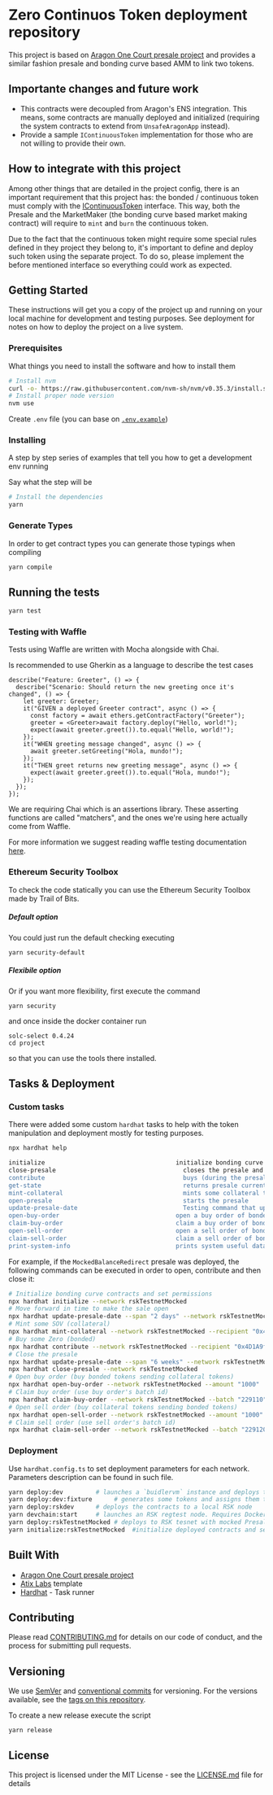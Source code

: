 # Zero Continuos Token deployment repository

This project is based on [Aragon One Court presale project](https://github.com/aragonone/court-presale) and provides a similar fashion presale and bonding curve based AMM to link two tokens.

## Importante changes and future work

- This contracts were decoupled from Aragon's ENS integration. This means, some contracts are manually deployed and initialized (requiring the system contracts to extend from `UnsafeAragonApp` instead).
- Provide a sample `IContinuousToken` implementation for those who are not willing to provide their own.

## How to integrate with this project

Among other things that are detailed in the project config, there is an important requirement that this project has: the bonded / continuous token must comply with the [IContinuousToken](./contracts/IContinuousToken.sol) interface. This way, both the Presale and the MarketMaker (the bonding curve based market making contract) will require to `mint` and `burn` the continuous token.

Due to the fact that the continuous token might require some special rules defined in they project they belong to, it's important to define and deploy such token using the separate project. To do so, please implement the before mentioned interface so everything could work as expected.

## Getting Started

These instructions will get you a copy of the project up and running on your local machine for development and testing purposes. See deployment for notes on how to deploy the project on a live system.

### Prerequisites

What things you need to install the software and how to install them

```bash
# Install nvm
curl -o- https://raw.githubusercontent.com/nvm-sh/nvm/v0.35.3/install.sh | bash
# Install proper node version
nvm use
```

Create `.env` file (you can base on [`.env.example`](./.env.example))

### Installing

A step by step series of examples that tell you how to get a development env running

Say what the step will be

```bash
# Install the dependencies
yarn
```

### Generate Types

In order to get contract types you can generate those typings when compiling

```bash
yarn compile
```

## Running the tests

```bash
yarn test
```

### Testing with Waffle

Tests using Waffle are written with Mocha alongside with Chai. 

Is recommended to use Gherkin as a language to describe the test cases

```
describe("Feature: Greeter", () => {
  describe("Scenario: Should return the new greeting once it's changed", () => {
    let greeter: Greeter;
    it("GIVEN a deployed Greeter contract", async () => {
      const factory = await ethers.getContractFactory("Greeter");
      greeter = <Greeter>await factory.deploy("Hello, world!");
      expect(await greeter.greet()).to.equal("Hello, world!");
    });
    it("WHEN greeting message changed", async () => {
      await greeter.setGreeting("Hola, mundo!");
    });
    it("THEN greet returns new greeting message", async () => {
      expect(await greeter.greet()).to.equal("Hola, mundo!");
    });
  });
});
```

We are requiring Chai which is an assertions library. These asserting functions are called "matchers", and the ones we're using here actually come from Waffle.

For more information we suggest reading waffle testing documentation [here](https://hardhat.org/guides/waffle-testing.html#testing).

### Ethereum Security Toolbox

To check the code statically you can use the Ethereum Security Toolbox made by Trail of Bits.

##### Default option

You could just run the default checking executing

`yarn security-default`

##### Flexibile option

Or if you want more flexibility, first execute the command 

`yarn security`

and once inside the docker container run 

```
solc-select 0.4.24
cd project
```

so that you can use the tools there installed.

## Tasks & Deployment

### Custom tasks

There were added some custom `hardhat` tasks to help with the token manipulation and deployment mostly for testing purposes.

```bash
npx hardhat help

initialize                                    initialize bonding curve contracts and set permissions
close-presale                                	closes the presale and let's people to start trading
contribute                                   	buys (during the presale period) some bonded tokens and sends them to the recipient
get-state                                    	returns presale current state
mint-collateral                              	mints some collateral tokens (SOV) and sends them to the recipient address
open-presale                                 	starts the presale
update-presale-date                          	Testing command that updates the mocked presale date to a specific value so state can be changed
open-buy-order                                open a buy order of bonded tokens after presale period
claim-buy-order                               claim a buy order of bonded tokens
open-sell-order                               open a sell order of bonded tokens after presale period
claim-sell-order                              claim a sell order of bonded tokens
print-system-info                             prints system useful data to montior the presale and the bonding curve status
```

For example, if the `MockedBalanceRedirect` presale was deployed, the following commands can be executed in order to open, contribute and then close it:

```bash
# Initialize bonding curve contracts and set permissions
npx hardhat initialize --network rskTestnetMocked
# Move forward in time to make the sale open
npx hardhat update-presale-date --span "2 days" --network rskTestnetMocked
# Mint some SOV (collateral)
npx hardhat mint-collateral --network rskTestnetMocked --recipient "0x4D1A9fD1E1e67E83Ffe72Bdd769088d689993E4B" --amount "10000000000000000000000"
# Buy some Zero (bonded)
npx hardhat contribute --network rskTestnetMocked --recipient "0x4D1A9fD1E1e67E83Ffe72Bdd769088d689993E4B" --amount "10000000000000000000000"
# Close the presale
npx hardhat update-presale-date --span "6 weeks" --network rskTestnetMocked
npx hardhat close-presale --network rskTestnetMocked
# Open buy order (buy bonded tokens sending collateral tokens) 
npx hardhat open-buy-order --network rskTestnetMocked --amount "1000"
# Claim buy order (use buy order's batch id)
npx hardhat claim-buy-order --network rskTestnetMocked --batch "229110"
# Open sell order (buy collateral tokens sending bonded tokens) 
npx hardhat open-sell-order --network rskTestnetMocked --amount "1000"
# Claim sell order (use sell order's batch id)
npx hardhat claim-sell-order --network rskTestnetMocked --batch "229120"
```

### Deployment

Use `hardhat.config.ts` to set deployment parameters for each network. Parameters description can be found in such file.

```bash
yarn deploy:dev         # launches a `buidlervm` instance and deploys the contracts    
yarn deploy:dev:fixture      # generates some tokens and assigns them to some hardcoded accounts for testing purposes
yarn deploy:rskdev      # deploys the contracts to a local RSK node
yarn devchain:start     # launches an RSK regtest node. Requires Docker to be installed.
yarn deploy:rskTestnetMocked # deploys to RSK tesnet with mocked Presale Contract so the state can be tweaked
yarn initialize:rskTestnetMocked  #initialize deployed contracts and set permissions
```

## Built With

* [Aragon One Court presale project](https://github.com/aragonone/court-presale)
* [Atix Labs](https://atixlabs.com) template
* [Hardhat](https://hardhat.org/) - Task runner

## Contributing

Please read [CONTRIBUTING.md](./CONTRIBUTING.md) for details on our code of conduct, and the process for submitting pull requests.

## Versioning

We use [SemVer](http://semver.org/) and [conventional commits](https://www.conventionalcommits.org/en/v1.0.0/) for versioning. For the versions available, see the [tags on this repository](https://github.com/swamp-thing-sovryn/zero-continuous-token-presale/tags).

To create a new release execute the script

`yarn release`

## License

This project is licensed under the MIT License - see the [LICENSE.md](https://github.com/IQAndreas/markdown-licenses) file for details
